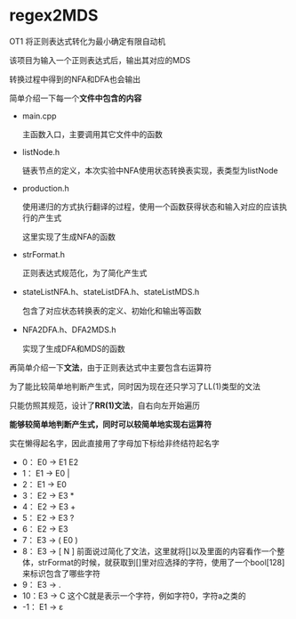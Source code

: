 # regex2MDS
OT1 将正则表达式转化为最小确定有限自动机

该项目为输入一个正则表达式后，输出其对应的MDS

转换过程中得到的NFA和DFA也会输出

简单介绍一下每一个**文件中包含的内容**

- main.cpp

	主函数入口，主要调用其它文件中的函数

- listNode.h

	链表节点的定义，本次实验中NFA使用状态转换表实现，表类型为listNode

- production.h 

	使用递归的方式执行翻译的过程，使用一个函数获得状态和输入对应的应该执行的产生式

	这里实现了生成NFA的函数

- strFormat.h

	正则表达式规范化，为了简化产生式

- stateListNFA.h、stateListDFA.h、stateListMDS.h

	包含了对应状态转换表的定义、初始化和输出等函数

- NFA2DFA.h、DFA2MDS.h

	实现了生成DFA和MDS的函数

再简单介绍一下**文法**，由于正则表达式中主要包含右运算符

为了能比较简单地判断产生式，同时因为现在还只学习了LL(1)类型的文法

只能仿照其规范，设计了**RR(1)文法**，自右向左开始遍历

**能够较简单地判断产生式，同时可以较简单地实现右运算符**

实在懒得起名字，因此直接用了字母加下标给非终结符起名字

- 0：  E0 -> E1 E2
- 1：  E1 -> E0 |
- 2：  E1 -> E0
- 3：  E2 -> E3 \*
- 4：  E2 -> E3 +
- 5：  E2 -> E3 ?
- 6：  E2 -> E3
- 7：  E3 -> ( E0 )
- 8：  E3 -> [ N ]            前面说过简化了文法，这里就将[]以及里面的内容看作一个整体，strFormat的时候，就获取到[]里对应选择的字符，使用了一个bool[128]来标识包含了哪些字符
- 9：  E3 -> .
- 10：E3 -> C                 这个C就是表示一个字符，例如字符0，字符a之类的
- -1： E1 -> ε


